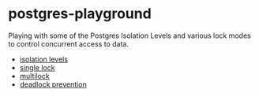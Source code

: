 # postgres-playground

Playing with some of the Postgres Isolation Levels and various lock modes to control concurrent access to data.

- [isolation levels](isolation-levels.md)
- [single lock](single-lock.md)
- [multilock](multi-lock.md)
- [deadlock prevention](deadlock-prevention.md)
